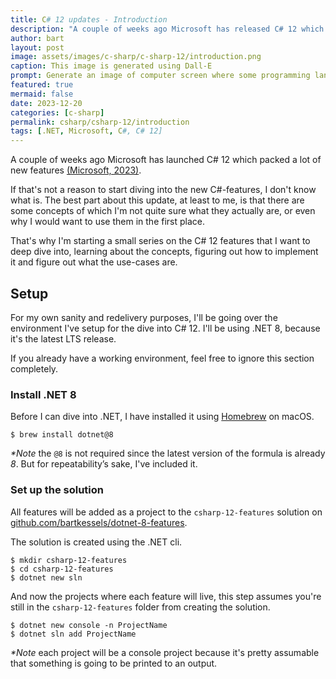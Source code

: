 ```yaml
---
title: C# 12 updates - Introduction
description: "A couple of weeks ago Microsoft has released C# 12 which packed a lot of new features. In the upcoming weeks I'll be diving into these update and writing about it."
author: bart
layout: post
image: assets/images/c-sharp/c-sharp-12/introduction.png
caption: This image is generated using Dall-E
prompt: Generate an image of computer screen where some programming language is being displayed on the screen in a minimalistic flat style
featured: true
mermaid: false
date: 2023-12-20
categories: [c-sharp]
permalink: csharp/csharp-12/introduction
tags: [.NET, Microsoft, C#, C# 12]
---
```


A couple of weeks ago Microsoft has launched C# 12 which packed a lot of new features [(Microsoft, 2023)](https://learn.microsoft.com/en-us/dotnet/csharp/whats-new/csharp-12).

If that's not a reason to start diving into the new C#-features, I don't know what is. The best part about this update, at least to me, is that there
are some concepts of which I'm not quite sure what they actually are, or even why I would want to use them in the first place.

That's why I'm starting a small series on the C# 12 features that I want to deep dive into, learning about the concepts, figuring out how to implement it and figure out what the use-cases are.

## Setup

For my own sanity and redelivery purposes, I'll be going over the environment I've setup for the dive into C# 12. I'll be using .NET 8, because it's the latest LTS release.

If you already have a working environment, feel free to ignore this section completely.

### Install .NET 8

Before I can dive into .NET, I have installed it using [Homebrew](https://homebrew.sh) on macOS.

```shell
$ brew install dotnet@8
```

_*Note_ the `@8` is not required since the latest version of the formula is already _8_. But for repeatability’s sake, I've included it.

### Set up the solution

All features will be added as a project to the `csharp-12-features` solution on [github.com/bartkessels/dotnet-8-features](https://github.com/bartkessels/dotnet-8-features).

The solution is created using the .NET cli.

```shell
$ mkdir csharp-12-features
$ cd csharp-12-features
$ dotnet new sln
```

And now the projects where each feature will live, this step assumes you're still in the `csharp-12-features` folder from creating the solution.

```shell
$ dotnet new console -n ProjectName
$ dotnet sln add ProjectName
```

_*Note_ each project will be a console project because it's pretty assumable that something is going to be printed to an output.